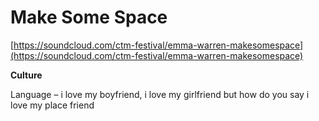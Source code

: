 # Make Some Space

[https://soundcloud.com/ctm-festival/emma-warren-makesomespace](https://soundcloud.com/ctm-festival/emma-warren-makesomespace)

**Culture**

Language – i love my boyfriend, i love my girlfriend but how do you say i love my place friend